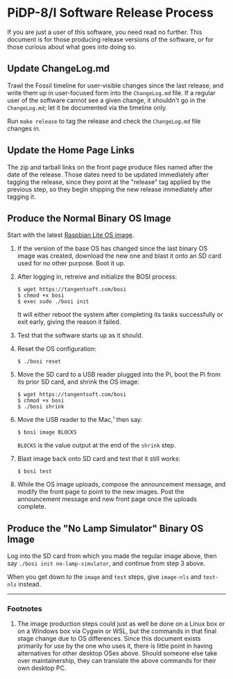 # PiDP-8/I Software Release Process

If you are just a user of this software, you need read no further. This
document is for those producing release versions of the software, or for
those curious about what goes into doing so.


## Update ChangeLog.md

Trawl the Fossil timeline for user-visible changes since the last
release, and write them up in user-focused form into the `ChangeLog.md`
file. If a regular user of the software cannot see a given change, it
shouldn't go in the `ChangeLog.md`; let it be documented via the
timeline only.

Run `make release` to tag the release and check the `ChangeLog.md` file
changes in.


## Update the Home Page Links

The zip and tarball links on the front page produce files named after
the date of the release. Those dates need to be updated immediately
after tagging the release, since they point at the "release" tag applied
by the previous step, so they begin shipping the new release immediately
after tagging it.


## Produce the Normal Binary OS Image

Start with the latest [Raspbian Lite OS image][os].

1.  If the version of the base OS has changed since the last binary OS
    image was created, download the new one and blast it onto an SD card
    used for no other purpose. Boot it up.

2.  After logging in, retreive and initialize the BOSI process:

        $ wget https://tangentsoft.com/bosi
		$ chmod +x bosi
		$ exec sudo ./bosi init
 
    It will either reboot the system after completing its tasks
    successfully or exit early, giving the reason it failed.

3.  Test that the software starts up as it should.

4.  Reset the OS configuration:

        $ ./bosi reset

5.  Move the SD card to a USB reader plugged into the Pi, boot the Pi
    from its prior SD card, and shrink the OS image:

        $ wget https://tangentsoft.com/bosi
		$ chmod +x bosi
        $ ./bosi shrink

6.  Move the USB reader to the Mac,¹ then say:

        $ bosi image BLOCKS

    `BLOCKS` is the value output at the end of the `shrink` step.

7.  Blast image back onto SD card and test that it still works:

        $ bosi test

8.  While the OS image uploads, compose the announcement message, and
    modify the front page to point to the new images.  Post the
    announcement message and new front page once the uploads complete.

[os]: https://www.raspberrypi.org/downloads/raspbian/


## Produce the "No Lamp Simulator" Binary OS Image

Log into the SD card from which you made the regular image above, then
say `./bosi init no-lamp-simulator`, and continue from step 3 above.

When you get down to the `image` and `test` steps, give `image-nls` and
`test-nls` instead.


----------------------

### Footnotes

1.  The image production steps could just as well be done on a Linux box
    or on a Windows box via Cygwin or WSL, but the commands in that
    final stage change due to OS differences.  Since this document
    exists primarily for use by the one who uses it, there is little
    point in having alternatives for other desktop OSes above.  Should
    someone else take over maintainership, they can translate the above
    commands for their own desktop PC.
